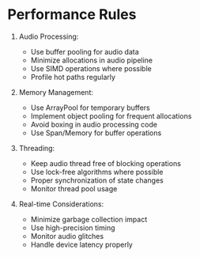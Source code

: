 # Performance Rules

1. Audio Processing:
   - Use buffer pooling for audio data
   - Minimize allocations in audio pipeline
   - Use SIMD operations where possible
   - Profile hot paths regularly

2. Memory Management:
   - Use ArrayPool<T> for temporary buffers
   - Implement object pooling for frequent allocations
   - Avoid boxing in audio processing code
   - Use Span<T>/Memory<T> for buffer operations

3. Threading:
   - Keep audio thread free of blocking operations
   - Use lock-free algorithms where possible
   - Proper synchronization of state changes
   - Monitor thread pool usage

4. Real-time Considerations:
   - Minimize garbage collection impact
   - Use high-precision timing
   - Monitor audio glitches
   - Handle device latency properly 